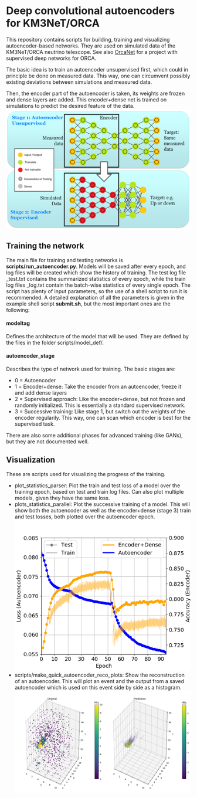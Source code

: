 # Deep convolutional autoencoders for KM3NeT/ORCA
This repository contains scripts for building, training and visualizing autoencoder-based networks. 
They are used on simulated data of the KM3NeT/ORCA neutrino telescope.
See also [OrcaNet](https://github.com/ViaFerrata/OrcaNet) for a project with supervised deep networks for ORCA.

The basic idea is to train an autoencoder unsupervised first, which could in principle be done on measured data. 
This way, one can circumvent possibly existing deviations between simulations and measured data.

Then, the encoder part of the autoencoder is taken, its weights are frozen and dense layers are added. 
This encoder+dense net is trained on simulations to predict the desired feature of the data.
![Autoencoder training procedure](results/plots/readme_examples/autoencoder_principle.png?raw=true "Autoencoder training procedure")

## Training the network
The main file for training and testing networks is **scripts/run_autoencoder.py**. 
Models will be saved after every epoch, and log files will be created which show the history of training. 
The test log file _test.txt contains the summarized statistics of every epoch, while the train log files _log.txt contain the batch-wise statistics of every single epoch.
The script has plenty of input parameters, so the use of a shell script to run it is recommended.
A detailed explanation of all the parameters is given in the example shell script **submit.sh**, but the most important ones are the following:

#### modeltag
Defines the architecture of the model that will be used. They are defined by the files in the folder scripts/model_def/.

#### autoencoder_stage
Describes the type of network used for training. The basic stages are:
- 0 = Autoencoder
- 1 = Encoder+dense: Take the encoder from an autoencoder, freeze it and add dense layers 
- 2 = Supervised approach: Like the encoder+dense, but not frozen and randomly initialized. This is essentially a standard supervised network.
- 3 = Successive training: Like stage 1, but switch out the weights of the encoder regularily. This way, one can scan which encoder is best for the supervised task.

There are also some additional phases for advanced training (like GANs), but they are not documented well.

## Visualization
These are scripts used for visualizing the progress of the training.

- plot_statistics_parser: Plot the train and test loss of a model over the training epoch, based on test and train log files. Can also plot multiple models, given they have the same loss.
- plots_statistics_parallel: Plot the successive training of a model. This will show both the autoencoder as well as the encoder+dense (stage 3) train and test losses, both plotted over the autoencoder epoch. ![Shows the performance of an autoencoder and the corresponding encoder+dense network during training.|50%](results/plots/readme_examples/statistics_parallel_trained_vgg_5_morefilter_autoencoder_supervised_parallel_up_down_test.png?raw=true "Successive training history")
- scripts/make_quick_autoencoder_reco_plots: Show the reconstruction of an autoencoder. This will plot an event and the output from a saved autoencoder which is used on this event side by side as a histogram. ![Autoencoder reconstruction at an early point during training.|50%](results/plots/readme_examples/AE_vgg_3_epoch_10_reko.png?raw=true "Reconstruction")

